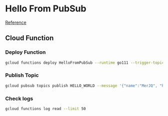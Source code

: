 # Hello From PubSub

[Reference](https://qiita.com/shuichiro/items/db2e138dcada8ee97901)

## Cloud Function

### Deploy Function

```bash
gcloud functions deploy HelloFromPubSub --runtime go111 --trigger-topic HELLO_WORLD
```

### Publish Topic

```bash
gcloud pubsub topics publish HELLO_WORLD --message '{"name":"MerJQ", "hobby":"Netflix"}'
```

### Check logs

```bash
gcloud functions log read --limit 50
```